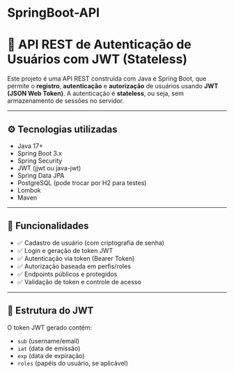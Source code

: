 # SpringBoot-API

# 🔐 API REST de Autenticação de Usuários com JWT (Stateless)

Este projeto é uma API REST construída com Java e Spring Boot, que permite o **registro**, **autenticação** e **autorização** de usuários usando **JWT (JSON Web Token)**. A autenticação é **stateless**, ou seja, sem armazenamento de sessões no servidor.

---

## ⚙️ Tecnologias utilizadas

- Java 17+
- Spring Boot 3.x
- Spring Security
- JWT (jjwt ou java-jwt)
- Spring Data JPA
- PostgreSQL (pode trocar por H2 para testes)
- Lombok
- Maven

---

## 📌 Funcionalidades

- ✅ Cadastro de usuário (com criptografia de senha)
- ✅ Login e geração de token JWT
- ✅ Autenticação via token (Bearer Token)
- ✅ Autorização baseada em perfis/roles
- ✅ Endpoints públicos e protegidos
- ✅ Validação de token e controle de acesso

---

## 🔐 Estrutura do JWT

O token JWT gerado contém:
- `sub` (username/email)
- `iat` (data de emissão)
- `exp` (data de expiração)
- `roles` (papéis do usuário, se aplicável)
